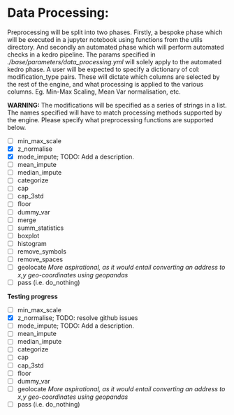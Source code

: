 # Data Processing:

Preprocessing will be split into two phases.
Firstly, a bespoke phase which will be executed in a jupyter notebook
using functions from the utils directory. And secondly an
automated phase which will perform automated checks
in a kedro pipeline. The params specified in
*./base/parameters/data_processing.yml*
will solely apply to the automated kedro phase.
A user will be expected to specify a dictionary of
col: modification_type pairs. These will dictate which
columns are selected by the rest of the engine, and what
processing is applied to the various columns. Eg. Min-Max Scaling,
Mean Var normalisation, etc.

**WARNING:** The modifications will be specified as a series of
strings in a list. The names specified will have to match
processing methods supported by the engine. Please specify what 
preprocessing functions are supported below.

- [ ] min\_max_scale
- [X] z_normalise
- [X] mode\_impute; TODO: Add a description.
- [ ] mean\_impute
- [ ] median\_impute
- [ ] categorize
- [ ] cap
- [ ] cap\_3std
- [ ] floor
- [ ] dummy_var
- [ ] merge
- [ ] summ_statistics
- [ ] boxplot
- [ ] histogram
- [ ] remove_symbols
- [ ] remove_spaces
- [ ] geolocate *More aspirational, as it would entail converting 
an address to x,y geo-coordinates using geopandas*
- [ ] pass (i.e. do\_nothing)

**Testing progress**
- [ ] min\_max_scale
- [X] z_normalise; TODO: resolve github issues
- [ ] mode\_impute; TODO: Add a description.
- [ ] mean\_impute
- [ ] median\_impute
- [ ] categorize
- [ ] cap
- [ ] cap\_3std
- [ ] floor
- [ ] dummy_var
- [ ] geolocate *More aspirational, as it would entail converting 
an address to x,y geo-coordinates using geopandas*
- [ ] pass (i.e. do\_nothing)
